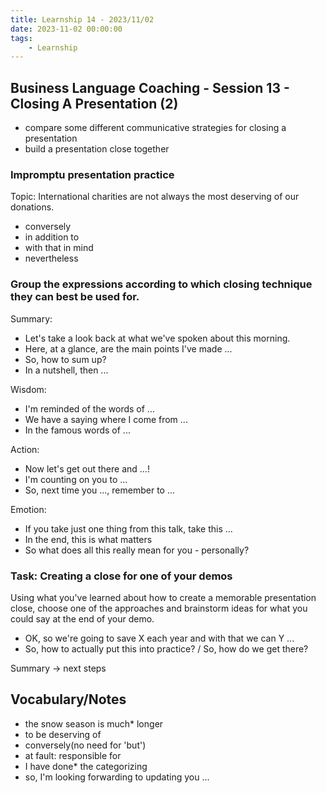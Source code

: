 ```yaml
---
title: Learnship 14 - 2023/11/02
date: 2023-11-02 00:00:00
tags:
    - Learnship
---
```


## Business Language Coaching - Session 13 - Closing A Presentation (2)

* compare some different communicative strategies for closing a presentation
* build a presentation close together

### Impromptu presentation practice

Topic: International charities are not always the most deserving of our donations.

* conversely
* in addition to
* with that in mind
* nevertheless

### Group the expressions according to which closing technique they can best be used for.

Summary:

* Let's take a look back at what we've spoken about this morning.
* Here, at a glance, are the main points I've made ...
* So, how to sum up?
* In a nutshell, then ...

Wisdom:

* I'm reminded of the words of ...
* We have a saying where I come from ...
* In the famous words of ...

Action:

* Now let's get out there and ...!
* I'm counting on you to ...
* So, next time you ..., remember to ...

Emotion:

* If you take just one thing from this talk, take this ...
* In the end, this is what matters
* So what does all this really mean for you - personally?

### Task: Creating a close for one of your demos

Using what you've learned about how to create a memorable presentation close, choose one of the approaches and brainstorm ideas for what you could say at the end of your demo.

* OK, so we're going to save X each year and with that we can Y ...
* So, how to actually put this into practice? / So, how do we get there?

Summary -> next steps

## Vocabulary/Notes

* the snow season is much* longer
* to be deserving of
* conversely(no need for 'but')
* at fault: responsible for
* I have done* the categorizing
* so, I'm looking forwarding to updating you ...

